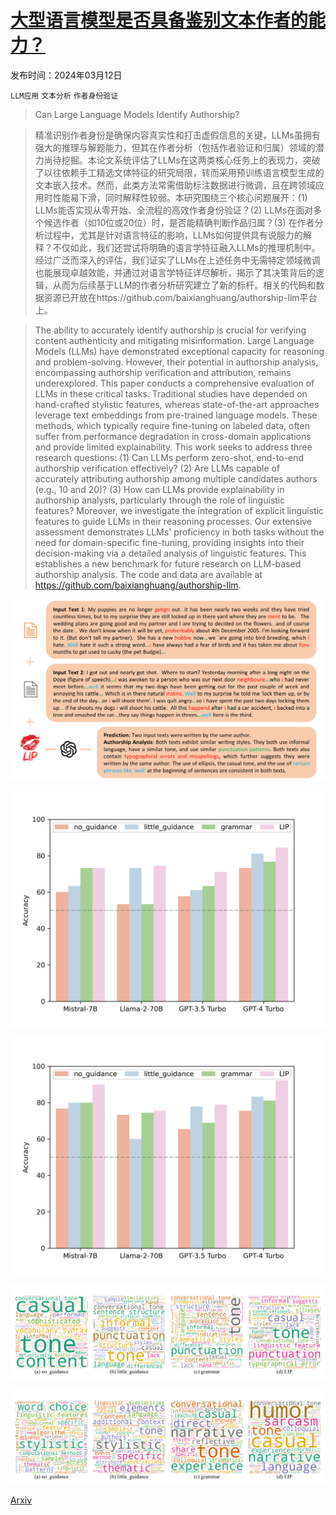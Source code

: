 # [大型语言模型是否具备鉴别文本作者的能力？](https://arxiv.org/abs/2403.08213)

发布时间：2024年03月12日

`LLM应用` `文本分析` `作者身份验证`

> Can Large Language Models Identify Authorship?

> 精准识别作者身份是确保内容真实性和打击虚假信息的关键，LLMs虽拥有强大的推理与解题能力，但其在作者分析（包括作者验证和归属）领域的潜力尚待挖掘。本论文系统评估了LLMs在这两类核心任务上的表现力，突破了以往依赖手工精选文体特征的研究局限，转而采用预训练语言模型生成的文本嵌入技术。然而，此类方法常需借助标注数据进行微调，且在跨领域应用时性能易下滑，同时解释性较弱。本研究围绕三个核心问题展开：(1) LLMs能否实现从零开始、全流程的高效作者身份验证？(2) LLMs在面对多个候选作者（如10位或20位）时，是否能精确判断作品归属？(3) 在作者分析过程中，尤其是针对语言特征的影响，LLMs如何提供具有说服力的解释？不仅如此，我们还尝试将明确的语言学特征融入LLMs的推理机制中。经过广泛而深入的评估，我们证实了LLMs在上述任务中无需特定领域微调也能展现卓越效能，并通过对语言学特征详尽解析，揭示了其决策背后的逻辑，从而为后续基于LLM的作者分析研究建立了新的标杆。相关的代码和数据资源已开放在https://github.com/baixianghuang/authorship-llm平台上。

> The ability to accurately identify authorship is crucial for verifying content authenticity and mitigating misinformation. Large Language Models (LLMs) have demonstrated exceptional capacity for reasoning and problem-solving. However, their potential in authorship analysis, encompassing authorship verification and attribution, remains underexplored. This paper conducts a comprehensive evaluation of LLMs in these critical tasks. Traditional studies have depended on hand-crafted stylistic features, whereas state-of-the-art approaches leverage text embeddings from pre-trained language models. These methods, which typically require fine-tuning on labeled data, often suffer from performance degradation in cross-domain applications and provide limited explainability. This work seeks to address three research questions: (1) Can LLMs perform zero-shot, end-to-end authorship verification effectively? (2) Are LLMs capable of accurately attributing authorship among multiple candidates authors (e.g., 10 and 20)? (3) How can LLMs provide explainability in authorship analysis, particularly through the role of linguistic features? Moreover, we investigate the integration of explicit linguistic features to guide LLMs in their reasoning processes. Our extensive assessment demonstrates LLMs' proficiency in both tasks without the need for domain-specific fine-tuning, providing insights into their decision-making via a detailed analysis of linguistic features. This establishes a new benchmark for future research on LLM-based authorship analysis. The code and data are available at https://github.com/baixianghuang/authorship-llm.

![大型语言模型是否具备鉴别文本作者的能力？](../../../paper_images/2403.08213/case.png)

![大型语言模型是否具备鉴别文本作者的能力？](../../../paper_images/2403.08213/verify_blog.png)

![大型语言模型是否具备鉴别文本作者的能力？](../../../paper_images/2403.08213/verify_email.png)

![大型语言模型是否具备鉴别文本作者的能力？](../../../paper_images/2403.08213/word_cloud_verify_blog.png)

![大型语言模型是否具备鉴别文本作者的能力？](../../../paper_images/2403.08213/word_cloud_aa_blog.png)

[Arxiv](https://arxiv.org/abs/2403.08213)